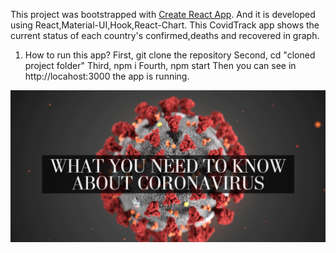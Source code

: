 This project was bootstrapped with [Create React App](https://github.com/facebook/create-react-app).
And it is developed using React,Material-UI,Hook,React-Chart.
This CovidTrack app shows the current status of each country's confirmed,deaths and recovered in graph.
1. How to run this app?
   First, git clone the repository
   Second, cd "cloned project folder"
   Third, npm i
   Fourth, npm start
   Then you can see in http://locahost:3000 the app is running.

![alt text](./src/components/images/covid.png)
